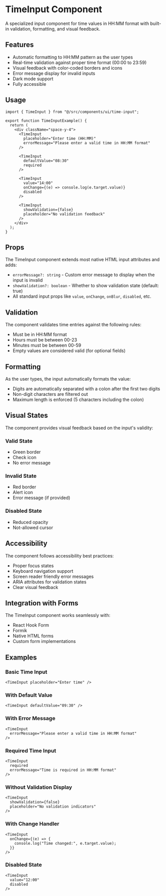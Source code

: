# TimeInput Component

A specialized input component for time values in HH:MM format with built-in validation, formatting, and visual feedback.

## Features

- Automatic formatting to HH:MM pattern as the user types
- Real-time validation against proper time format (00:00 to 23:59)
- Visual feedback with color-coded borders and icons
- Error message display for invalid inputs
- Dark mode support
- Fully accessible

## Usage

```tsx
import { TimeInput } from "@/src/components/ui/time-input";

export function TimeInputExample() {
  return (
    <div className="space-y-4">
      <TimeInput 
        placeholder="Enter time (HH:MM)" 
        errorMessage="Please enter a valid time in HH:MM format"
      />
      
      <TimeInput 
        defaultValue="08:30"
        required
      />
      
      <TimeInput 
        value="14:00"
        onChange={(e) => console.log(e.target.value)}
        disabled
      />
      
      <TimeInput 
        showValidation={false}
        placeholder="No validation feedback"
      />
    </div>
  );
}
```

## Props

The TimeInput component extends most native HTML input attributes and adds:

- `errorMessage?: string` - Custom error message to display when the input is invalid
- `showValidation?: boolean` - Whether to show validation state (default: true)
- All standard input props like `value`, `onChange`, `onBlur`, `disabled`, etc.

## Validation

The component validates time entries against the following rules:

- Must be in HH:MM format
- Hours must be between 00-23
- Minutes must be between 00-59
- Empty values are considered valid (for optional fields)

## Formatting

As the user types, the input automatically formats the value:

- Digits are automatically separated with a colon after the first two digits
- Non-digit characters are filtered out
- Maximum length is enforced (5 characters including the colon)

## Visual States

The component provides visual feedback based on the input's validity:

### Valid State
- Green border
- Check icon
- No error message

### Invalid State
- Red border
- Alert icon
- Error message (if provided)

### Disabled State
- Reduced opacity
- Not-allowed cursor

## Accessibility

The component follows accessibility best practices:

- Proper focus states
- Keyboard navigation support
- Screen reader friendly error messages
- ARIA attributes for validation states
- Clear visual feedback

## Integration with Forms

The TimeInput component works seamlessly with:

- React Hook Form
- Formik
- Native HTML forms
- Custom form implementations

## Examples

### Basic Time Input
```tsx
<TimeInput placeholder="Enter time" />
```

### With Default Value
```tsx
<TimeInput defaultValue="09:30" />
```

### With Error Message
```tsx
<TimeInput 
  errorMessage="Please enter a valid time in HH:MM format" 
/>
```

### Required Time Input
```tsx
<TimeInput 
  required
  errorMessage="Time is required in HH:MM format"
/>
```

### Without Validation Display
```tsx
<TimeInput 
  showValidation={false}
  placeholder="No validation indicators"
/>
```

### With Change Handler
```tsx
<TimeInput 
  onChange={(e) => {
    console.log("Time changed:", e.target.value);
  }}
/>
```

### Disabled State
```tsx
<TimeInput 
  value="12:00"
  disabled
/>
